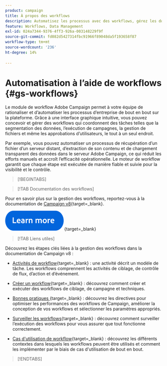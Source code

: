 ```yaml
---
product: campaign
title: À propos des workflows
description: Automatisez les processus avec des workflows, gérez les données et les audiences, envoyez des messages, et bien plus encore.
feature: Workflows, Data Management
exl-id: 024a7344-9376-4ff3-926a-003148229f9f
source-git-commit: fd082d5427314fbc91966f89048da5f193658f87
workflow-type: tm+mt
source-wordcount: '236'
ht-degree: 14%

---
```


# Automatisation à l’aide de workflows {#gs-workflows}

Le module de workflow Adobe Campaign permet à votre équipe de rationaliser et d’automatiser les processus d’entreprise de bout en bout sur la plateforme. Grâce à une interface graphique intuitive, vous pouvez concevoir et gérer des workflows qui coordonnent des tâches telles que la segmentation des données, l’exécution de campagnes, la gestion de fichiers et même les approbations d’utilisateurs, le tout à un seul endroit.

Par exemple, vous pouvez automatiser un processus de récupération d’un fichier d’un serveur distant, d’extraction de son contenu et de chargement transparent des données dans le serveur Adobe Campaign, ce qui réduit les efforts manuels et accroît l’efficacité opérationnelle. Le moteur de workflow garantit que chaque étape est exécutée de manière fiable et suivie pour la visibilité et le contrôle.

>[!BEGINTABS]

>[!TAB Documentation des workflows]

Pour en savoir plus sur la gestion des workflows, reportez-vous à la documentation de [Campaign v8](https://experienceleague.adobe.com/docs/campaign/automation/workflows/introduction/about-workflows.html?lang=fr){target=_blank}.


[![Image](../../assets/do-not-localize/learn-more-button.svg)](https://experienceleague.adobe.com/docs/campaign/automation/workflows/introduction/about-workflows.html?lang=fr){target=_blank}


>[!TAB Liens utiles]

Découvrez les étapes clés liées à la gestion des workflows dans la documentation de Campaign v8 :

* [Activités de workflow](https://experienceleague.adobe.com/docs/campaign/automation/workflows/wf-activities/activities.html?lang=fr){target=_blank} : une activité décrit un modèle de tâche. Les workflows comprennent les activités de ciblage, de contrôle de flux, d’action et d’événement.

* [Créer un workflow](https://experienceleague.adobe.com/docs/campaign/automation/workflows/introduction/build-a-workflow.html?lang=fr){target=_blank} : découvrez comment créer et exécuter des workflows de ciblage, de campagne et techniques.

* [Bonnes pratiques ](https://experienceleague.adobe.com/docs/campaign/automation/workflows/introduction/workflow-best-practices.html?lang=fr){target=_blank} : découvrez les directives pour optimiser les performances des workflows de Campaign, améliorer la conception de vos workflows et sélectionner les paramètres appropriés.

* [Surveiller les workflows](https://experienceleague.adobe.com/docs/campaign/automation/workflows/monitoring-workflows/monitor-workflow-execution.html?lang=fr){target=_blank} : découvrez comment surveiller l’exécution des workflows pour vous assurer que tout fonctionne correctement.

* [Cas d&#39;utilisation de workflow](https://experienceleague.adobe.com/docs/campaign/automation/workflows/use-cases/workflow-use-cases.html?lang=fr){target=_blank} : découvrez les différents contextes dans lesquels les workflows peuvent être utilisés et comment les implémenter par le biais de cas d&#39;utilisation de bout en bout.


>[!ENDTABS]





<!--

Adobe Campaign uses workflows to:

* Carry out targeting campaigns. [Learn more](building-a-workflow.md#implementation-steps-)
* Build campaigns: for each campaign, the **[!UICONTROL Workflow]** tab lets you build the target and create the deliveries. [Learn more](building-a-workflow.md#campaign-workflows)
* Perform technical processes: cleanup, collecting tracking information or provisional calculations. [Learn more](building-a-workflow.md#technical-workflows)

A workflow can mean both a process definition (the workflow model, which is a representation of what is supposed to happen) and an instance of this process (a workflow instance, which is a representation of what is actually happening).

The workflow template describes the various tasks to be performed and how they are linked together. The task templates are called activities and are represented by icons. They are linked together by transitions.

![](assets/example1.png)

Each workflow contains:

* **[!UICONTROL Activities]**

  An activity describes a task template. The various activities available are represented on the diagram by icons. Each type has common properties and specific properties. For example, while all activities have a name and label, only the **[!UICONTROL Approval]** activity has an assignment.

  In a workflow diagram, a given activity can produce multiple tasks, in particular when there is a loop or recurrent (periodic) actions.

  All workflow activities are listed in [this section](about-activities.md), including use cases and samples.

* **[!UICONTROL Transitions]**

  Transitions enable you to link activities and to define their sequence. A transition links a source activity to a destination activity. There are several sorts of transitions, which depend on the source activity. Some transitions have additional parameters such as a duration, a condition or a filter.

  A transition which is not linked to a destination activity is colored orange and the arrow head is shown as a diamond.

  >[!NOTE]
  >
  >A workflow containing unterminated transitions can still be executed: a warning message will be generated and the workflow will pause once it reaches the transition but it will not generate an error. It is thus possible to start a workflow without it being finished and to add to it as you go along.

  For more information about how to build a workflow, refer to [this section](building-a-workflow.md).

* **[!UICONTROL Worktables]**

  The worktable contains all the information carried by the transition. Each workflow uses several worktables. The data conveyed in these tables can be accelerated and used throughout the workflow's life cycle, as long as it is not purged. Indeed, unneeded tables are purged each time the workflow is passivated, and possibly during the execution of the largest workflows to avoid overloading the server.

  Learn more on workflow data and tables in [this section](how-to-use-workflow-data.md).

## Key principles and best practices{#principles-workflows}

Refer to these sections to find guidance and best practices to automate processes with workflows:

* Learn more about workflow activities in [this page](how-to-use-workflow-data.md).
* Learn how to build a workflow in [this section](building-a-workflow.md).
* Discover how to use workflows to import data in Campaign in [this section](../../platform/using/import-export-workflows.md).
* Workflow best practices are detailed in [this page](workflow-best-practices.md).
* Find guidance about workflow execution in [this section](starting-a-workflow.md).
* Learn how to monitor workflows in [this page](monitoring-workflow-execution.md).
* Learn how to grant access to users to use workflows in [this page](managing-rights.md).

-->